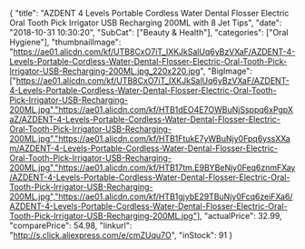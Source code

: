 {
	"title": "AZDENT 4 Levels Portable Cordless Water Dental Flosser Electric Oral Tooth Pick Irrigator USB Recharging 200ML with 8 Jet Tips",
	"date": "2018-10-31 10:30:20",
	"SubCat": ["Beauty & Health"],
	"categories": ["Oral Hygiene"],
	"thumbnailImage": "https://ae01.alicdn.com/kf/UTB8CxO7iT_IXKJkSalUq6yBzVXaF/AZDENT-4-Levels-Portable-Cordless-Water-Dental-Flosser-Electric-Oral-Tooth-Pick-Irrigator-USB-Recharging-200ML.jpg_220x220.jpg",
	"BigImage": ["https://ae01.alicdn.com/kf/UTB8CxO7iT_IXKJkSalUq6yBzVXaF/AZDENT-4-Levels-Portable-Cordless-Water-Dental-Flosser-Electric-Oral-Tooth-Pick-Irrigator-USB-Recharging-200ML.jpg","https://ae01.alicdn.com/kf/HTB1dEO4E7OWBuNjSsppq6xPgpXaZ/AZDENT-4-Levels-Portable-Cordless-Water-Dental-Flosser-Electric-Oral-Tooth-Pick-Irrigator-USB-Recharging-200ML.jpg","https://ae01.alicdn.com/kf/HTB1FtukE7yWBuNjy0Fpq6yssXXam/AZDENT-4-Levels-Portable-Cordless-Water-Dental-Flosser-Electric-Oral-Tooth-Pick-Irrigator-USB-Recharging-200ML.jpg","https://ae01.alicdn.com/kf/HTB17tm.E9BYBeNjy0Feq6znmFXay/AZDENT-4-Levels-Portable-Cordless-Water-Dental-Flosser-Electric-Oral-Tooth-Pick-Irrigator-USB-Recharging-200ML.jpg","https://ae01.alicdn.com/kf/HTB1gjybE29TBuNjy0Fcq6zeiFXa6/AZDENT-4-Levels-Portable-Cordless-Water-Dental-Flosser-Electric-Oral-Tooth-Pick-Irrigator-USB-Recharging-200ML.jpg"],
	"actualPrice": 32.99,
	"comparePrice": 54.98,
	"linkurl": "http://s.click.aliexpress.com/e/cmZUqu7O",
	"inStock": 91
}
